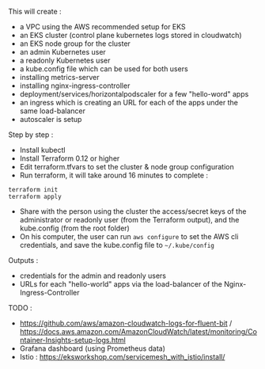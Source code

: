
This will create :
- a VPC using the AWS recommended setup for EKS
- an EKS cluster (control plane kubernetes logs stored in cloudwatch)
- an EKS node group for the cluster
- an admin Kubernetes user
- a readonly Kubernetes user
- a kube.config file which can be used for both users
- installing metrics-server
- installing nginx-ingress-controller
- deployment/services/horizontalpodscaler for a few "hello-word" apps
- an ingress which is creating an URL for each of the apps under the same load-balancer
- autoscaler is setup

Step by step :
- Install kubectl
- Install Terraform 0.12 or higher
- Edit terraform.tfvars to set the cluster & node group configuration
- Run terraform, it will take around 16 minutes to complete :
```
terraform init
terraform apply
```
- Share with the person using the cluster the access/secret keys of the administrator or readonly user (from the Terraform output), and the kube.config (from the root folder)
- On his computer, the user can run ```aws configure``` to set the AWS cli credentials, and save the kube.config file to ```~/.kube/config```

Outputs :
- credentials for the admin and readonly users
- URLs for each "hello-world" apps via the load-balancer of the Nginx-Ingress-Controller

TODO :
- https://github.com/aws/amazon-cloudwatch-logs-for-fluent-bit / https://docs.aws.amazon.com/AmazonCloudWatch/latest/monitoring/Container-Insights-setup-logs.html
- Grafana dashboard (using Prometheus data)
- Istio : https://eksworkshop.com/servicemesh_with_istio/install/
